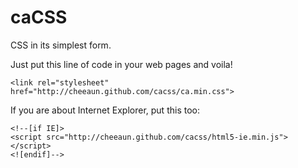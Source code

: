 caCSS
=====

CSS in its simplest form.

Just put this line of code in your web pages and voila!

	<link rel="stylesheet" href="http://cheeaun.github.com/cacss/ca.min.css">

If you are about Internet Explorer, put this too:

	<!--[if IE]>
	<script src="http://cheeaun.github.com/cacss/html5-ie.min.js"></script>
	<![endif]-->